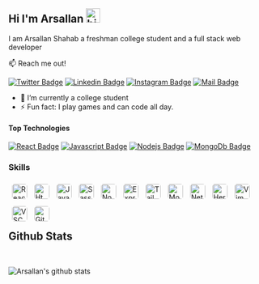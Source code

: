 ## Hi I'm Arsallan <img src="https://user-images.githubusercontent.com/1303154/88677602-1635ba80-d120-11ea-84d8-d263ba5fc3c0.gif" width="28px" height="28px" alt="hi">

I am Arsallan Shahab a freshman college student and a full stack web developer

:mailbox: Reach me out!

[![Twitter Badge](https://img.shields.io/badge/-@ArsallanMd-1ca0f1?style=flat&labelColor=1ca0f1&logo=twitter&logoColor=white&link=https://twitter.com/ArsallanMd)](https://twitter.com/ArsallanMd) [![Linkedin Badge](https://img.shields.io/badge/-@arsallan-0e76a8?style=flat&labelColor=0e76a8&logo=linkedin&logoColor=white)](https://www.linkedin.com/in/arsallan-shahab/) [![Instagram Badge](https://img.shields.io/badge/-@arsallan.se-e84393?style=flat&labelColor=e84393&logo=instagram&logoColor=white)](https://instagram.com/arsallan.se) [![Mail Badge](https://img.shields.io/badge/-mdarsallan-c0392b?style=flat&labelColor=c0392b&logo=gmail&logoColor=white)](mailto:mdarsallan@gmail.com)

- 🔭 I’m currently a college student
- ⚡ Fun fact: I play games and can code all day.

#### Top Technologies

[![React Badge](https://img.shields.io/badge/-React-61DBFB?style=for-the-badge&labelColor=black&logo=react&logoColor=61DBFB)](#) [![Javascript Badge](https://img.shields.io/badge/-Javascript-F0DB4F?style=for-the-badge&labelColor=black&logo=javascript&logoColor=F0DB4F)](#) [![Nodejs Badge](https://img.shields.io/badge/-Nodejs-3C873A?style=for-the-badge&labelColor=black&logo=node.js&logoColor=3C873A)](#) [![MongoDb Badge](	https://img.shields.io/badge/MongoDB-4EA94B?style=for-the-badge&logo=mongodb&logoColor=white)](#)

### Skills

<img align="left" style="border-radius:5px;margin:7px;height:30px" alt="React" src="https://img.shields.io/badge/React-20232A?style=for-the-badge&logo=react&logoColor=61DAFB" />

<img align="left" style="border-radius:5px;margin:7px;height:30px" alt="Html5" src="https://img.shields.io/badge/HTML-239120?style=for-the-badge&logo=html5&logoColor=white" />

<img align="left" style="border-radius:5px;margin:7px;height:30px" alt="JavaScript" src="https://img.shields.io/badge/JavaScript-F7DF1E?style=for-the-badge&logo=javascript&logoColor=black" />

<img align="left" style="border-radius:5px;margin:7px;height:30px" alt="Sass" src="https://img.shields.io/badge/Sass-CC6699?style=for-the-badge&logo=sass&logoColor=white" />

<img align="left" style="border-radius:5px;margin:7px;height:30px" alt="NodeJs" src="https://img.shields.io/badge/Node.js-43853D?style=for-the-badge&logo=node.js&logoColor=white" />

<img align="left" style="border-radius:5px;margin:7px;height:30px" alt="ExpressJs" src="https://img.shields.io/badge/Express.js-404D59?style=for-the-badge" />

<img align="left" style="border-radius:5px;margin:7px;height:30px" alt="TailwindCss" src="https://img.shields.io/badge/Tailwind_CSS-38B2AC?style=for-the-badge&logo=tailwind-css&logoColor=white" />

<img align="left" style="border-radius:5px;margin:7px;height:30px" alt="MongoDb" src="https://img.shields.io/badge/MongoDB-4EA94B?style=for-the-badge&logo=mongodb&logoColor=white" />

<img align="left" style="border-radius:5px;margin:7px;height:30px" alt="Netlify" src="https://img.shields.io/badge/Netlify-00C7B7?style=for-the-badge&logo=netlify&logoColor=white" />

<img align="left" style="border-radius:5px;margin:7px;height:30px" alt="Heroku" src="https://img.shields.io/badge/Heroku-430098?style=for-the-badge&logo=heroku&logoColor=white" />

<img align="left" style="border-radius:5px;margin:7px;height:30px" alt="Vim" src="https://img.shields.io/badge/VIM-%2311AB00.svg?&style=for-the-badge&logo=vim&logoColor=white" />

<img align="left" style="border-radius:5px;margin:7px;height:30px" alt="VSCode" src="https://img.shields.io/badge/Visual_Studio-5C2D91?style=for-the-badge&logo=visual%20studio&logoColor=white" />

<img align="left" style="border-radius:5px;margin:7px;height:30px" alt="Git" src="https://img.shields.io/badge/GIT-E44C30?style=for-the-badge&logo=git&logoColor=white" />

<br />
<br />
<br />
<br />

## Github Stats
<br />

![Arsallan's github stats](https://github-readme-stats.vercel.app/api?username=arsallanShahab&count_private=true&theme=gotham&hide=contribs,prs)

<!---
- 👀 I’m interested in Java, C++, Node, React, Angular, MongoDB
- 🌱 I’m currently learning C++,API's
- 💞️ I’m looking to collaborate on backened Projects
- 📫 How to reach me - mdarsallan@gmail.com
--->

<!---
arsallanShahab/arsallanShahab is a ✨ special ✨ repository because its `README.md` (this file) appears on your GitHub profile.
You can click the Preview link to take a look at your changes.
--->
